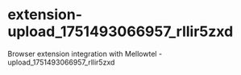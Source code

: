 # extension-upload_1751493066957_rllir5zxd
Browser extension integration with Mellowtel - upload_1751493066957_rllir5zxd
